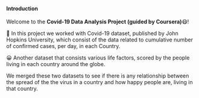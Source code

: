 #### Introduction
Welcome to the **Covid-19 Data Analysis Project (guided by Coursera)**😷!


🦠 In this project we worked with Covid-19 dataset, published by John Hopkins University, which consist of the data related to cumulative number of confirmed cases, per day, in each Country. 


😀 Another dataset that consists various life factors, scored by the people living in each country around the globe.  

We merged these two datasets to see if there is any relationship between the spread of the the virus in a country and how happy people are, living in that country. 
 
